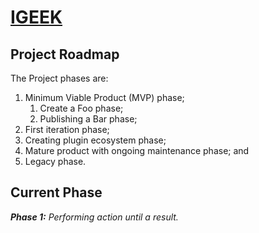 # [IGEEK](../readme.md)

## Project Roadmap

The Project phases are:

1. Minimum Viable Product (MVP) phase;
   1. Create a Foo phase;
   2. Publishing a Bar phase;
2. First iteration phase;
3. Creating plugin ecosystem phase;
4. Mature product with ongoing maintenance phase; and
5. Legacy phase.

## Current Phase

***Phase 1:*** *Performing action until a result.*
